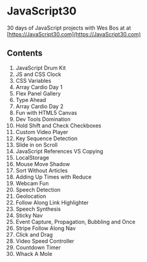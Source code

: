 # JavaScript30
30 days of JavaScript projects with Wes Bos at at [https://JavaScript30.com](https://JavaScript30.com)

## Contents

1. JavaScript Drum Kit
2. JS and CSS Clock
3. CSS Variables
4. Array Cardio Day 1
5. Flex Panel Gallery
6. Type Ahead
7. Array Cardio Day 2
8. Fun with HTML5 Canvas
9. Dev Tools Domination
10. Hold Shift and Check Checkboxes
11. Custom Video Player
12. Key Sequence Detection	
13. Slide in on Scroll
14. JavaScript References VS Copying	
15. LocalStorage
16. Mouse Move Shadow
17. Sort Without Articles
18. Adding Up Times with Reduce
19. Webcam Fun
20. Speech Detection
21. Geolocation
22. Follow Along Link Highlighter
23. Speech Synthesis
24. Sticky Nav
25. Event Capture, Propagation, Bubbling and Once	
26. Stripe Follow Along Nav
27. Click and Drag
28. Video Speed Controller
29. Countdown Timer
30. Whack A Mole
